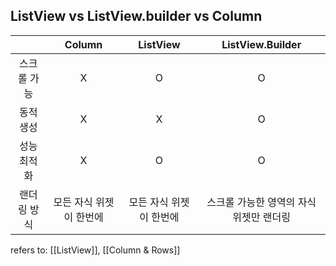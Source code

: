 ## ListView vs ListView.builder vs Column ##

|        |    Column     |   ListView    |    ListView.Builder    |
| :----: | :-----------: | :-----------: | :--------------------: |
| 스크롤 가능 |       X       |       O       |           O            |
| 동적 생성  |       X       |       X       |           O            |
| 성능 최적화 |       X       |       O       |           O            |
| 랜더링 방식 | 모든 자식 위젯이 한번에 | 모든 자식 위젯이 한번에 | 스크롤 가능한 영역의 자식 위젯만 랜더링 |
refers to: [[ListView]], [[Column & Rows]]
